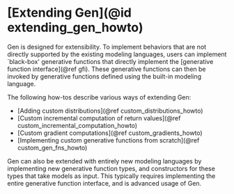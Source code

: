 # [Extending Gen](@id extending_gen_howto)

Gen is designed for extensibility. To implement behaviors that are not directly supported by the existing modeling languages, users can implement `black-box' generative functions that directly implement the [generative function interface](@ref gfi). These generative functions can then be invoked by generative functions defined using the built-in modeling language.

The following how-tos describe various ways of extending Gen:

- [Adding custom distributions](@ref custom_distributions_howto)
- [Custom incremental computation of return values](@ref custom_incremental_computation_howto)
- [Custom gradient computations](@ref custom_gradients_howto)
- [Implementing custom generative functions from scratch](@ref custom_gen_fns_howto)
 
Gen can also be extended with entirely new modeling languages by implementing new generative function types, and constructors for these types that take models as input. This typically requires implementing the entire generative function interface, and is advanced usage of Gen.
